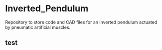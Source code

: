 # Inverted_Pendulum
Repository to store code and CAD files for an inverted pendulum actuated by pneumatic artificial muscles.

## test